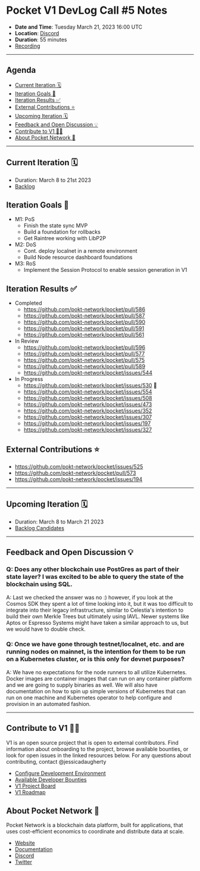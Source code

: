 # Pocket V1 DevLog Call #5 Notes <!-- omit in toc -->

- **Date and Time**: Tuesday March 21, 2023 16:00 UTC
- **Location**: [Discord](https://discord.gg/pokt)
- **Duration**: 55 minutes
- [Recording](https://drive.google.com/file/d/1eSAj7oUXKQTpiE25Z4mN4xOTnVLAbYQO/view?usp=share_link)

---

## Agenda <!-- omit in toc -->

- [Current Iteration 🗓️](#current-iteration-️)
- [Iteration Goals 🎯](#iteration-goals-)
- [Iteration Results ✅](#iteration-results-)
- [External Contributions ⭐](#external-contributions-)
- [Upcoming Iteration 🗓️](#upcoming-iteration-️)
- [Feedback and Open Discussion 💡](#feedback-and-open-discussion-)
- [Contribute to V1 🧑‍💻](#contribute-to-v1-)
- [About Pocket Network 💙](#about-pocket-network-)

---

## Current Iteration 🗓️

- Duration: March 8 to 21st 2023
- [Backlog](https://github.com/orgs/pokt-network/projects/142/views/12?layout=table&filterQuery=iteration%3A%22Iteration+12%22)

## Iteration Goals 🎯

- M1: PoS
  -  Finish the state sync MVP
  -  Build a foundation for rollbacks
  -  Get Raintree working with LibP2P
- M2: DoS
  - Cont. deploy localnet in a remote environment
  - Build Node resource dashboard foundations
- M3: RoS
  - Implement the Session Protocol to enable session generation in V1

## Iteration Results ✅

- Completed
  - https://github.com/pokt-network/pocket/pull/586
  - https://github.com/pokt-network/pocket/pull/587
  - https://github.com/pokt-network/pocket/pull/590
  - https://github.com/pokt-network/pocket/pull/591
  - https://github.com/pokt-network/pocket/pull/561
- In Review
  - https://github.com/pokt-network/pocket/pull/596
  - https://github.com/pokt-network/pocket/pull/577
  - https://github.com/pokt-network/pocket/pull/575
  - https://github.com/pokt-network/pocket/pull/589
  - https://github.com/pokt-network/pocket/issues/544
- In Progress
  - https://github.com/pokt-network/pocket/issues/530 🐛
  - https://github.com/pokt-network/pocket/issues/554
  - https://github.com/pokt-network/pocket/issues/508
  - https://github.com/pokt-network/pocket/issues/473
  - https://github.com/pokt-network/pocket/issues/352
  - https://github.com/pokt-network/pocket/issues/307
  - https://github.com/pokt-network/pocket/issues/197
  - https://github.com/pokt-network/pocket/issues/327

## External Contributions ⭐

- https://github.com/pokt-network/pocket/issues/525
- https://github.com/pokt-network/pocket/pull/573
- https://github.com/pokt-network/pocket/issues/194

---

## Upcoming Iteration 🗓️

- Duration: March 8 to March 21 2023
- [Backlog Candidates](https://github.com/orgs/pokt-network/projects/142/views/12?layout=table&filterQuery=iteration%3A%22Iteration+13%22)

---

## Feedback and Open Discussion 💡

### Q: Does any other blockchain use PostGres as part of their state layer? I was excited to be able to query the state of the blockchain using SQL. 

A: Last we checked the answer was no :) however, if you look at the Cosmos SDK they spent a lot of time looking into it, but it was too difficult to integrate into their legacy infrastructure, similar to Celestia's intention to build their own Merkle Trees but ultimately using IAVL. Newer systems like Aptos or Espresso Systems might have taken a similar approach to us, but we would have to double check. 

### Q: Once we have gone through testnet/localnet, etc. and are running nodes on mainnet, is the intention for them to be run on a Kubernetes cluster, or is this only for devnet purposes?

A: We have no expectations for the node runners to all utilize Kubernetes. Docker images are container images that can run on any container platform and we are going to supply binaries as well. We will also have documentation on how to spin up simple versions of Kubernetes that can run on one machine and Kubernetes operator to help configure and provision in an automated fashion.   

---

## Contribute to V1 🧑‍💻

V1 is an open source project that is open to external contributors. Find information about onboarding to the project, browse available bounties, or look for open issues in the linked resources below. For any questions about contributing, contact @jessicadaugherty

- [Configure Development Environment](https://github.com/pokt-network/pocket/blob/main/docs/development/README.md)
- [Available Developer Bounties](https://app.dework.xyz/pokt-network/v1-protocol)
- [V1 Project Board](https://github.com/orgs/pokt-network/projects/142/views/12)
- [V1 Roadmap](https://github.com/pokt-network/pocket/blob/main/docs/roadmap/README.md#m1-pocket-pos-proof-of-stake)

## About Pocket Network 💙

Pocket Network is a blockchain data platform, built for applications, that uses cost-efficient economics to coordinate and distribute data at scale.

- [Website](https://pokt.network)
- [Documentation](https://docs.pokt.network)
- [Discord](https://discord.gg/pokt)
- [Twitter](https://twitter.com/POKTnetwork)

<!-- GITHUB_WIKI: devlog/2023_03_09 -->
